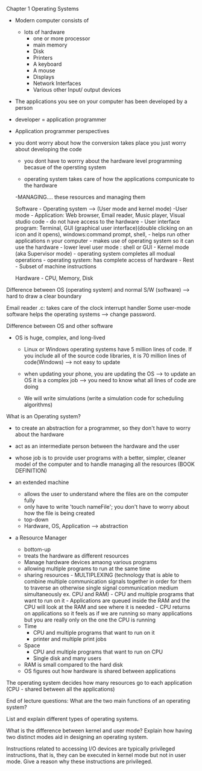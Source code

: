 Chapter 1 Operating Systems 

- Modern computer consists of 
	- lots of hardware
		- one or more processor
		- main memory 
		- Disk 
		- Printers
		- A keyboard
		- A mouse
		- Displays
		- Network Interfaces
		- Various other Input/ output devices

- The applications you see on your computer has been developed by a person 
- developer = application programmer 
- Application programmer perspectives 

- you dont worry about how the conversion takes place you just worry about developing the code
	- you dont have to worrry about the hardware level programming becasue of the opersting system 

	- operating system takes care of how the applications compunicate to the hardware

	-MANAGING.... these resources and managing them 


	Software - Operating system --> (User mode and kernel mode) 
		-User mode
			- Application: Web browser, Email reader, Music player, Visual studio code 
				- do not have access to the hardware
			- User interface program: Terminal, GUI (graphical user interface)(double clicking on an icon and it opens),  windows:command prompt, shell, 
				- helps run other applications n your computer 
				- makes use of operating system so it can use the hardware
				- lower level user mode : shell or GUI
		- Kernel mode (aka Supervisor mode)
			- operating system completes all modual operations
			- operating system: has complete access of hardware
			- Rest - Subset of machine instructions 
			

	Hardware - CPU, Memory, Disk


Difference between OS (operating system) and normal S/W (software)  --> hard to draw a clear boundary

Email reader
.c: takes care of the clock interrupt handler 
Some user-mode software helps the operating systems --> change password.

Difference between OS and other software 
- OS is huge, complex, and long-lived 
	- Linux or Windows operating systems have 5 million lines of code. If you include all of the source code libraries, it is 70 million lines of code(Windows) --> not easy to update

	- when updating your phone, you are updating the OS --> to update an OS it is a complex job --> you need to know what all lines of code are doing

	- We will write simulations (write a simulation code for scheduling algorithms) 

What is an Operating system?
- to create an abstraction for a programmer, so they don't have to worry about the hardware 
- act as an intermediate person between the hardware and the user 
- whose job is to provide user programs with a better, simpler, cleaner model of the computer and to handle managing all the resources (BOOK DEFINITION) 

- an extended machine 
	- allows the user to understand where the files are on the computer fully
	- only have to write 'touch nameFile'; you don't have to worry about how the file is being created
	- top-down 
	- Hardware, OS, Application --> abstraction

- a Resource Manager 
	- bottom-up
	- treats the hardware as different resources 
	- Manage hardware devices amaong various programs
	- allowing multiple programs to run at the same time
	- sharing resources - MULTIPLEXING (technology that is able to combine multiple communication signals together in order for them to traverse an otherwise single signal communication medium simultaneously ex. CPU and RAM)
			- CPU and multiple programs that want to run on it 
			- Applications are queued inside the RAM and the CPU will look at the RAM and see where it is needed 
			- CPU returns on applications so it feels as if we are running so many applications but you are really only on the one the CPU is running 
	- Time
		- CPU and multiple programs that want to run on it 
		- printer and multiple print jobs
	- Space
		- CPU and multiple programs that want to run on CPU
		- Single disk and many users 
	- RAM is small compared to the hard disk
	- OS figures out how hardware is shared between applications 

The operating system decides how many resources go to each application (CPU - shared between all the applications)


End of lecture questions:
What are the two main functions of an operating system?


List and explain different types of operating systems.


What is the difference between kernel and user mode? Explain how having two distinct modes aid in designing an operating system.


Instructions related to accessing I/O devices are typically privileged instructions, that is, they can be executed in kernel mode but not in user mode. Give a reason why these instructions are privileged.



























